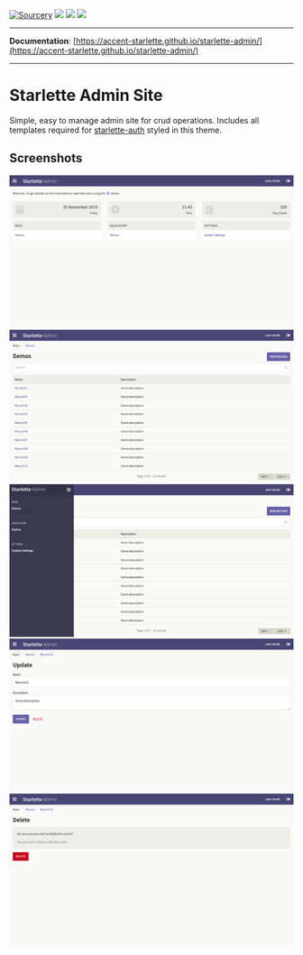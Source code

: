 [![Sourcery](https://img.shields.io/badge/Sourcery-refactored-blueviolet.svg)](https://sourcery.ai)
![](https://github.com/accent-starlette/starlette-admin/workflows/Testing%20Workflow/badge.svg?branch=master)
![](https://github.com/accent-starlette/starlette-admin/workflows/Deploy%20to%20GitHub%20Pages/badge.svg?branch=master)
![](https://codecov.io/gh/accent-starlette/starlette-admin/branch/master/graph/badge.svg)

---

**Documentation**: [https://accent-starlette.github.io/starlette-admin/](https://accent-starlette.github.io/starlette-admin/)

---

# Starlette Admin Site

Simple, easy to manage admin site for crud operations. Includes all templates required
for [starlette-auth](https://github.com/accent-starlette/starlette-auth) styled in this theme.

## Screenshots
![Homepage](/screenshots/screenshot_1.png?raw=true)
![Listview](/screenshots/screenshot_2.png?raw=true)
![Menu](/screenshots/screenshot_3.png?raw=true)
![Editview](/screenshots/screenshot_4.png?raw=true)
![Deleteview](/screenshots/screenshot_5.png?raw=true)
